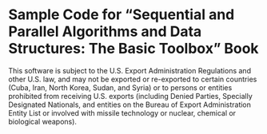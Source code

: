 # Sample Code for “Sequential and Parallel Algorithms and Data Structures: The Basic Toolbox” Book

This software is subject to the U.S. Export Administration Regulations and other U.S. law,
and may not be exported or re-exported to certain countries (Cuba, Iran, North
Korea, Sudan, and Syria) or to persons or entities prohibited from receiving U.S. exports
(including Denied Parties, Specially Designated Nationals, and entities on the Bureau of
Export Administration Entity List or involved with missile technology or nuclear, chemical or
biological weapons).
